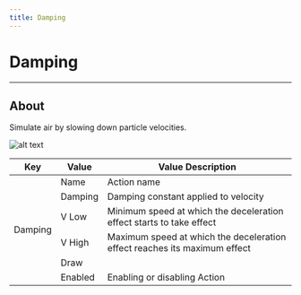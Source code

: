 ```yaml
---
title: Damping
---
```


# Damping

___

## About

Simulate air by slowing down particle velocities.

![alt text](assets/gifs/damping.gif)

<table><thead>
  <tr>
    <th>Key</th>
    <th>Value</th>
    <th>Value Description</th>
  </tr></thead>
<tbody>
  <tr>
    <td rowspan="6">Damping</td>
    <td>Name</td>
    <td>Action name</td>
  </tr>
  <tr>
    <td>Damping</td>
    <td>Damping constant applied to velocity</td>
  </tr>
  <tr>
    <td>V Low</td>
    <td>Minimum speed at which the deceleration effect starts to take effect</td>
  </tr>
  <tr>
    <td>V High</td>
    <td>Maximum speed at which the deceleration effect reaches its maximum effect</td>
  </tr>
  <tr>
    <td>Draw</td>
    <td></td>
  </tr>
  <tr>
    <td>Enabled</td>
    <td>Enabling or disabling Action</td>
  </tr>
</tbody>
</table>
